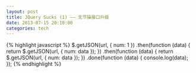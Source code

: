 ```yaml
---
layout: post
title: JQuery Sucks (1) —— 无节操接口升级
date: 2013-07-15 20:10:00
categories: tech
---
```


{% highlight javascript %}
$.getJSON(url, { num: 1 })
.then(function (data) {
	return $.getJSON(url, { num: data });
})
.then(function (data) {
	return $.getJSON(url, { num: data });
})
.done(function (data) {
	console.log(data);
});
{% endhighlight %}